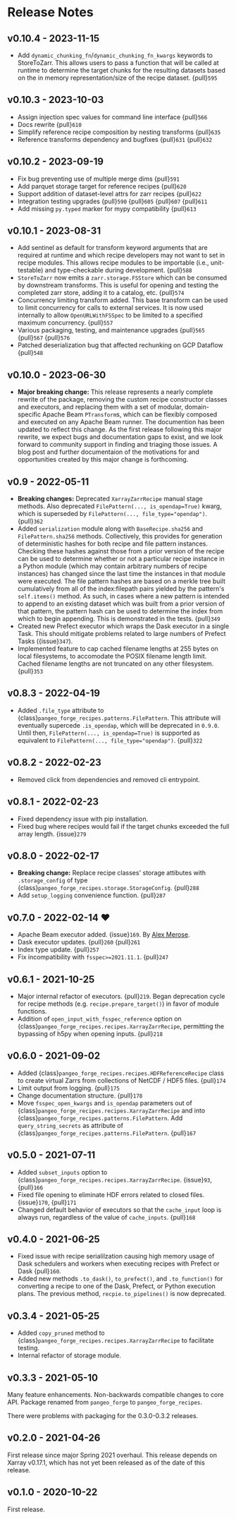 # Release Notes

## v0.10.4 - 2023-11-15

- Add `dynamic_chunking_fn`/`dynamic_chunking_fn_kwargs` keywords to StoreToZarr. This allows users to pass a function that will be called at runtime to determine the target chunks for the resulting datasets based on the in memory representation/size of the recipe dataset. {pull}`595`

## v0.10.3 - 2023-10-03

- Assign injection spec values for command line interface {pull}`566`
- Docs rewrite {pull}`610`
- Simplify reference recipe composition by nesting transforms {pull}`635`
- Reference transforms dependency and bugfixes {pull}`631` {pull}`632`

## v0.10.2 - 2023-09-19

- Fix bug preventing use of multiple merge dims {pull}`591`
- Add parquet storage target for reference recipes {pull}`620`
- Support addition of dataset-level attrs for zarr recipes {pull}`622`
- Integration testing upgrades {pull}`590` {pull}`605` {pull}`607` {pull}`611`
- Add missing `py.typed` marker for mypy compatibility {pull}`613`

## v0.10.1 - 2023-08-31

- Add sentinel as default for transform keyword arguments that are required at runtime and which
recipe developers may not want to set in recipe modules. This allows recipe modules to be importable
(i.e., unit-testable) and type-checkable during development. {pull}`588`
- `StoreToZarr` now emits a `zarr.storage.FSStore` which can be consumed by downstream transforms.
This is useful for opening and testing the completed zarr store, adding it to a catalog, etc. {pull}`574`
- Concurrency limiting transform added. This base transform can be used to limit concurrency for
calls to external services. It is now used internally to allow `OpenURLWithFSSpec` to be limited
to a specified maximum concurrency. {pull}`557`
- Various packaging, testing, and maintenance upgrades {pull}`565` {pull}`567` {pull}`576`
- Patched deserialization bug that affected rechunking on GCP Dataflow {pull}`548`

## v0.10.0 - 2023-06-30

- **Major breaking change:** This release represents a nearly complete rewrite of
the package, removing the custom recipe constructor classes and executors, and
replacing them with a set of modular, domain-specific Apache Beam `PTransform`s,
which can be flexibly composed and executed on any Apache Beam runner. The documention has
been updated to reflect this change. As the first release following this major
rewrite, we expect bugs and documentation gaps to exist, and we look forward to
community support in finding and triaging those issues. A blog post and further
documentaion of the motivations for and opportunities created by this major
change is forthcoming.

## v0.9 - 2022-05-11

- **Breaking changes:** Deprecated `XarrayZarrRecipe` manual stage methods.
Also deprecated `FilePattern(..., is_opendap=True)` kwarg, which is superseded by
`FilePattern(..., file_type="opendap")`. {pull}`362`
- Added `serialization` module along with `BaseRecipe.sha256` and `FilePattern.sha256` methods.
Collectively, this provides for generation of deterministic hashes for both recipe and file
pattern instances. Checking these hashes against those from a prior version of the recipe can be
used to determine whether or not a particular recipe instance in a Python module (which may
contain arbitrary numbers of recipe instances) has changed since the last time the instances in
that module were executed. The file pattern hashes are based on a merkle tree built cumulatively
from all of the index:filepath pairs yielded by the pattern's `self.items()` method. As such, in
cases where a new pattern is intended to append to an existing dataset which was built from a
prior version of that pattern, the pattern hash can be used to determine the index from which to
begin appending. This is demonstrated in the tests. {pull}`349`
- Created new Prefect executor which wraps the Dask executor in a single Task.
This should mitigate problems related to large numbers of Prefect Tasks ({issue}`347`).
- Implemented feature to cap cached filename lengths at 255 bytes on local filesystems, to
accomodate the POSIX filename length limit. Cached filename lengths are not truncated on any other
filesystem. {pull}`353`

## v0.8.3 - 2022-04-19

- Added `.file_type` attribute to {class}`pangeo_forge_recipes.patterns.FilePattern`. This attribute will eventually supercede
`.is_opendap`, which will be deprecated in `0.9.0`. Until then, `FilePattern(..., is_opendap=True)` is supported as equivalent
to `FilePattern(..., file_type="opendap")`. {pull}`322`

## v0.8.2 - 2022-02-23

- Removed click from dependencies and removed cli entrypoint.

## v0.8.1 - 2022-02-23

- Fixed dependency issue with pip installation.
- Fixed bug where recipes would fail if the target chunks exceeded the full
  array length. {issue}`279`

## v0.8.0 - 2022-02-17

- **Breaking change:** Replace recipe classes' storage attibutes with `.storage_config` of type {class}`pangeo_forge_recipes.storage.StorageConfig`. {pull}`288`
- Add `setup_logging` convenience function. {pull}`287`

## v0.7.0 - 2022-02-14 ❤️

- Apache Beam executor added. {issue}`169`. By [Alex Merose](https://github.com/alxmrs).
- Dask executor updates. {pull}`260` {pull}`261`
- Index type update. {pull}`257`
- Fix incompatibility with `fsspec>=2021.11.1`. {pull}`247`

## v0.6.1 - 2021-10-25

- Major internal refactor of executors. {pull}`219`.
  Began deprecation cycle for recipe methods (e.g. `recipe.prepare_target()`) in
  favor of module functions.
- Addition of `open_input_with_fsspec_reference` option on {class}`pangeo_forge_recipes.recipes.XarrayZarrRecipe`,
  permitting the bypassing of h5py when opening inputs. {pull}`218`

## v0.6.0 - 2021-09-02

- Added {class}`pangeo_forge_recipes.recipes.HDFReferenceRecipe` class to create virtual Zarrs from collections of
  NetCDF / HDF5 files. {pull}`174`
- Limit output from logging. {pull}`175`
- Change documentation structure. {pull}`178`
- Move `fsspec_open_kwargs` and `is_opendap` parameters
  out of {class}`pangeo_forge_recipes.recipes.XarrayZarrRecipe` and into
  {class}`pangeo_forge_recipes.patterns.FilePattern`. Add `query_string_secrets`
  as attribute of {class}`pangeo_forge_recipes.patterns.FilePattern`. {pull}`167`

## v0.5.0 - 2021-07-11

- Added `subset_inputs` option to {class}`pangeo_forge_recipes.recipes.XarrayZarrRecipe`. {issue}`93`, {pull}`166`
- Fixed file opening to eliminate HDF errors related to closed files. {issue}`170`, {pull}`171`
- Changed default behavior of executors so that the `cache_input` loop is always
  run, regardless of the value of `cache_inputs`. {pull}`168`

## v0.4.0 - 2021-06-25

- Fixed issue with recipe serialilzation causing high memory usage of Dask schedulers and workers when
  executing recipes with Prefect or Dask {pull}`160`.
- Added new methods `.to_dask()`, `to_prefect()`, and `.to_function()` for converting a recipe
  to one of the Dask, Prefect, or Python execution plans. The previous method, `recpie.to_pipelines()`
  is now deprecated.

## v0.3.4 - 2021-05-25

- Added `copy_pruned` method to {class}`pangeo_forge_recipes.recipes.XarrayZarrRecipe` to facilitate testing.
- Internal refactor of storage module.

## v0.3.3 - 2021-05-10

Many feature enhancements.
Non-backwards compatible changes to core API.
Package renamed from `pangeo_forge` to `pangeo_forge_recipes`.

There were problems with packaging for the 0.3.0-0.3.2 releases.

## v0.2.0 - 2021-04-26

First release since major Spring 2021 overhaul.
This release depends on Xarray v0.17.1, which has not yet been released as of the date of this release.

## v0.1.0 - 2020-10-22

First release.
